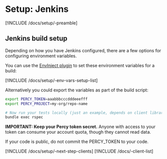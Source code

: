 # Setup: Jenkins

[!INCLUDE /docs/setup/-preamble]

## Jenkins build setup

Depending on how you have Jenkins configured, there are a few options for configuring environment variables.

You can use the [EnvInject plugin](https://wiki.jenkins-ci.org/display/JENKINS/EnvInject+Plugin) to set these environment variables for a build:

[!INCLUDE /docs/setup/-env-vars-setup-list]

Alternatively you could export the variables as part of the build script:

```bash
export PERCY_TOKEN=aaabbbcccdddeeefff
export PERCY_PROJECT=my-org/repo-name

# Now run your tests locally (just an example, depends on client library used):
bundle exec rspec
```

<div class="Alert Alert--warning">

**IMPORTANT: Keep your Percy token secret.** Anyone with access to your token can consume your account quota, though they cannot read data.

If your code is public, do not commit the PERCY_TOKEN to your code.

</div>

[!INCLUDE /docs/setup/-next-step-clients]
[!INCLUDE /docs/-client-list]
